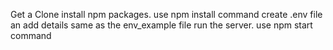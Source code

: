 Get a Clone
install npm packages. use npm install command
create .env file an add details same as the env_example file
run the server. use npm start command
